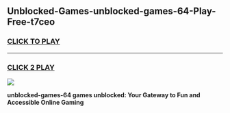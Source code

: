 
## Unblocked-Games-unblocked-games-64-Play-Free-t7ceo
<h3>
<a href="https://premium76.site?title=unblocked-games-64&ref=24M">CLICK TO PLAY</a></h3>
<hr>

<h3>
<a href="https://premium76.site?title=unblocked-games-64&ref=24M">CLICK 2 PLAY</a>
  
</h3>

<a href="https://premium76.site?title=unblocked-games-64&ref=24M"><img src="https://clearcache.store/games.png"></a>


**unblocked-games-64 games unblocked: Your Gateway to Fun and Accessible Online Gaming**
